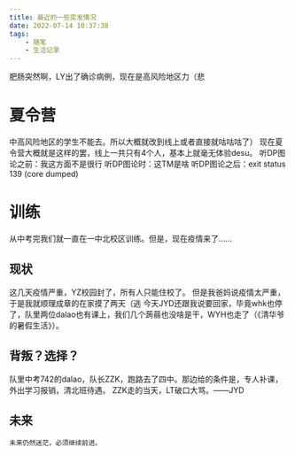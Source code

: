 ```yaml
---
title: 最近的一些突发情况
date: 2022-07-14 10:37:38
tags:
	- 随笔
	- 生活记录
---
```

肥肠突然啊，LY出了确诊病例，现在是高风险地区力（悲
# 夏令营
中高风险地区的学生不能去。所以大概就改到线上或者直接就咕咕咕了）
现在夏令营大概就是这样的罢，线上一共只有4个人，基本上就毫无体验desu。
听DP图论之前：我这方面不是很行
听DP图论时：这TM是啥
听DP图论之后：exit status 139 (core dumped)
# 训练
从中考完我们就一直在一中北校区训练。但是，现在疫情来了……
## 现状
这几天疫情严重，YZ校园封了，所有人只能住校了。
但是我爸妈说疫情太严重，于是我就顺理成章的在家摸了两天（逃
今天JYD还跟我说要回家，毕竟whk也停了，队里两位dalao也有课上，我们几个蒟蒻也没啥是干，WYH也走了（《清华爷的暑假生活》）。
## 背叛？选择？
队里中考742的dalao，队长ZZK，跑路去了四中。那边给的条件是，专人补课，外出学习报销，清北班待遇。
ZZK走的当天，LT破口大骂。——JYD
## 未来
	未来仍然迷茫，必须继续前进。